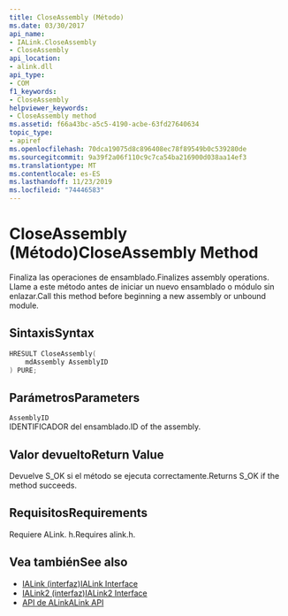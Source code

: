 ```yaml
---
title: CloseAssembly (Método)
ms.date: 03/30/2017
api_name:
- IALink.CloseAssembly
- CloseAssembly
api_location:
- alink.dll
api_type:
- COM
f1_keywords:
- CloseAssembly
helpviewer_keywords:
- CloseAssembly method
ms.assetid: f66a43bc-a5c5-4190-acbe-63fd27640634
topic_type:
- apiref
ms.openlocfilehash: 70dca19075d8c896408ec78f89549b0c539280de
ms.sourcegitcommit: 9a39f2a06f110c9c7ca54ba216900d038aa14ef3
ms.translationtype: MT
ms.contentlocale: es-ES
ms.lasthandoff: 11/23/2019
ms.locfileid: "74446583"
---
```

# <a name="closeassembly-method"></a><span data-ttu-id="84371-102">CloseAssembly (Método)</span><span class="sxs-lookup"><span data-stu-id="84371-102">CloseAssembly Method</span></span>
<span data-ttu-id="84371-103">Finaliza las operaciones de ensamblado.</span><span class="sxs-lookup"><span data-stu-id="84371-103">Finalizes assembly operations.</span></span> <span data-ttu-id="84371-104">Llame a este método antes de iniciar un nuevo ensamblado o módulo sin enlazar.</span><span class="sxs-lookup"><span data-stu-id="84371-104">Call this method before beginning a new assembly or unbound module.</span></span>  
  
## <a name="syntax"></a><span data-ttu-id="84371-105">Sintaxis</span><span class="sxs-lookup"><span data-stu-id="84371-105">Syntax</span></span>  
  
```cpp  
HRESULT CloseAssembly(  
    mdAssembly AssemblyID  
) PURE;  
```  
  
## <a name="parameters"></a><span data-ttu-id="84371-106">Parámetros</span><span class="sxs-lookup"><span data-stu-id="84371-106">Parameters</span></span>  
 `AssemblyID`  
 <span data-ttu-id="84371-107">IDENTIFICADOR del ensamblado.</span><span class="sxs-lookup"><span data-stu-id="84371-107">ID of the assembly.</span></span>  
  
## <a name="return-value"></a><span data-ttu-id="84371-108">Valor devuelto</span><span class="sxs-lookup"><span data-stu-id="84371-108">Return Value</span></span>  
 <span data-ttu-id="84371-109">Devuelve S_OK si el método se ejecuta correctamente.</span><span class="sxs-lookup"><span data-stu-id="84371-109">Returns S_OK if the method succeeds.</span></span>  
  
## <a name="requirements"></a><span data-ttu-id="84371-110">Requisitos</span><span class="sxs-lookup"><span data-stu-id="84371-110">Requirements</span></span>  
 <span data-ttu-id="84371-111">Requiere ALink. h.</span><span class="sxs-lookup"><span data-stu-id="84371-111">Requires alink.h.</span></span>  
  
## <a name="see-also"></a><span data-ttu-id="84371-112">Vea también</span><span class="sxs-lookup"><span data-stu-id="84371-112">See also</span></span>

- [<span data-ttu-id="84371-113">IALink (interfaz)</span><span class="sxs-lookup"><span data-stu-id="84371-113">IALink Interface</span></span>](ialink-interface.md)
- [<span data-ttu-id="84371-114">IALink2 (interfaz)</span><span class="sxs-lookup"><span data-stu-id="84371-114">IALink2 Interface</span></span>](ialink2-interface.md)
- [<span data-ttu-id="84371-115">API de ALink</span><span class="sxs-lookup"><span data-stu-id="84371-115">ALink API</span></span>](index.md)
